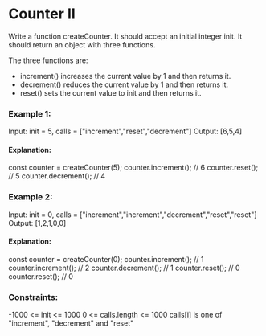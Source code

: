 # Counter II

Write a function createCounter. It should accept an initial integer init. It should return an object with three functions.

The three functions are:

- increment() increases the current value by 1 and then returns it.
- decrement() reduces the current value by 1 and then returns it.
- reset() sets the current value to init and then returns it.

### Example 1:

Input: init = 5, calls = ["increment","reset","decrement"]
Output: [6,5,4]

#### Explanation:

const counter = createCounter(5);
counter.increment(); // 6
counter.reset(); // 5
counter.decrement(); // 4

### Example 2:

Input: init = 0, calls = ["increment","increment","decrement","reset","reset"]
Output: [1,2,1,0,0]

#### Explanation:

const counter = createCounter(0);
counter.increment(); // 1
counter.increment(); // 2
counter.decrement(); // 1
counter.reset(); // 0
counter.reset(); // 0

### Constraints:

-1000 <= init <= 1000
0 <= calls.length <= 1000
calls[i] is one of "increment", "decrement" and "reset"
